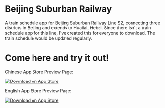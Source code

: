 # Beijing Suburban Railway

A train schedule app for Beijing Suburban Railway Line S2, connecting three districts in Beijing and extends to Huailai, Hebei. Since there isn't a train schedule app for this line, I've created this for everyone to download. The train schedule would be updated regularly.

# Come here and try it out!

Chinese App Store Preview Page:

[![Download on App Store](https://developer.apple.com/app-store/marketing/guidelines/images/badge-download-on-the-app-store.svg)](https://itunes.apple.com/cn/app/北京市郊铁路/id1438805050?l=zh&ls=1&mt=8)

English App Store Preview Page:

[![Download on App Store](https://developer.apple.com/app-store/marketing/guidelines/images/badge-download-on-the-app-store.svg)](https://itunes.apple.com/us/app/北京市郊铁路/id1438805050?l=zh&ls=1&mt=8)



